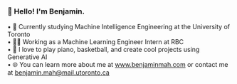 ### 👋 Hello! I'm Benjamin.
• 🏫 Currently studying Machine Intelligence Engineering at the University of Toronto\
• 👨‍💻 Working as a Machine Learning Engineer Intern at RBC\
• 🎹 I love to play piano, basketball, and create cool projects using Generative AI\
• 🌐 You can learn more about me at www.benjaminmah.com or contact me at benjamin.mah@mail.utoronto.ca


